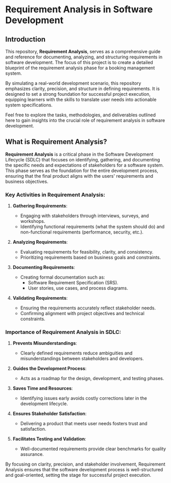 # Requirement Analysis in Software Development

## Introduction  
This repository, **Requirement Analysis**, serves as a comprehensive guide and reference for documenting, analyzing, and structuring requirements in software development. The focus of this project is to create a detailed blueprint of the requirement analysis phase for a booking management system.  

By simulating a real-world development scenario, this repository emphasizes clarity, precision, and structure in defining requirements. It is designed to set a strong foundation for successful project execution, equipping learners with the skills to translate user needs into actionable system specifications.  

Feel free to explore the tasks, methodologies, and deliverables outlined here to gain insights into the crucial role of requirement analysis in software development.

## What is Requirement Analysis?

**Requirement Analysis** is a critical phase in the Software Development Lifecycle (SDLC) that focuses on identifying, gathering, and documenting the specific needs and expectations of stakeholders for a software system. This phase serves as the foundation for the entire development process, ensuring that the final product aligns with the users' requirements and business objectives.

### Key Activities in Requirement Analysis:
1. **Gathering Requirements**:
   - Engaging with stakeholders through interviews, surveys, and workshops.
   - Identifying functional requirements (what the system should do) and non-functional requirements (performance, security, etc.).

2. **Analyzing Requirements**:
   - Evaluating requirements for feasibility, clarity, and consistency.
   - Prioritizing requirements based on business goals and constraints.

3. **Documenting Requirements**:
   - Creating formal documentation such as:
     - Software Requirement Specification (SRS).
     - User stories, use cases, and process diagrams.

4. **Validating Requirements**:
   - Ensuring the requirements accurately reflect stakeholder needs.
   - Confirming alignment with project objectives and technical constraints.

### Importance of Requirement Analysis in SDLC:
1. **Prevents Misunderstandings**:
   - Clearly defined requirements reduce ambiguities and misunderstandings between stakeholders and developers.

2. **Guides the Development Process**:
   - Acts as a roadmap for the design, development, and testing phases.

3. **Saves Time and Resources**:
   - Identifying issues early avoids costly corrections later in the development lifecycle.

4. **Ensures Stakeholder Satisfaction**:
   - Delivering a product that meets user needs fosters trust and satisfaction.

5. **Facilitates Testing and Validation**:
   - Well-documented requirements provide clear benchmarks for quality assurance.

By focusing on clarity, precision, and stakeholder involvement, Requirement Analysis ensures that the software development process is well-structured and goal-oriented, setting the stage for successful project execution.

